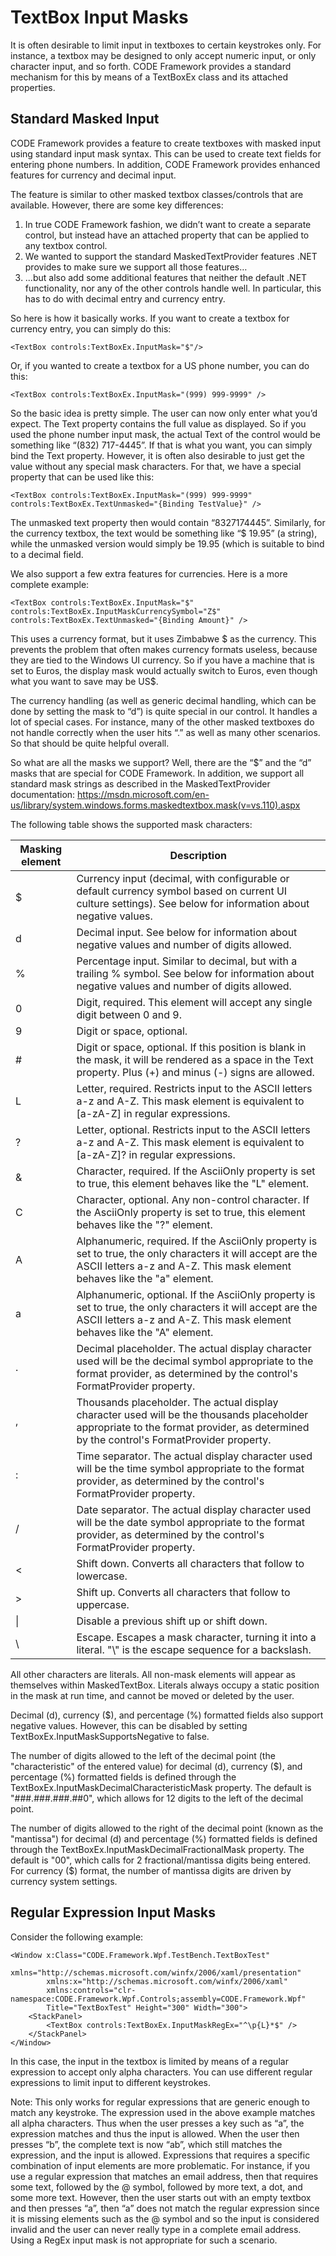 ﻿# TextBox Input Masks

It is often desirable to limit input in textboxes to certain keystrokes only. For instance, a textbox may be designed to only accept numeric input, or only character input, and so forth. CODE Framework provides a standard mechanism for this by means of a TextBoxEx class and its attached properties.

## Standard Masked Input

CODE Framework provides a feature to create textboxes with masked input using standard input mask syntax. This can be used to create text fields for entering phone numbers. In addition, CODE Framework provides enhanced features for currency and decimal input.

The feature is similar to other masked textbox classes/controls that are available. However, there are some key differences:

1. In true CODE Framework fashion, we didn’t want to create a separate control, but instead have an attached property that can be applied to any textbox control. 
2. We wanted to support the standard MaskedTextProvider features .NET provides to make sure we support all those features… 
3. ...but also add some additional features that neither the default .NET functionality, nor any of the other controls handle well. In particular, this has to do with decimal entry and currency entry. 

So here is how it basically works. If you want to create a textbox for currency entry, you can simply do this:

```
<TextBox controls:TextBoxEx.InputMask="$"/>
```

Or, if you wanted to create a textbox for a US phone number, you can do this:

```
<TextBox controls:TextBoxEx.InputMask="(999) 999-9999" />
```

So the basic idea is pretty simple. The user can now only enter what you’d expect. The Text property contains the full value as displayed. So if you used the phone number input mask, the actual Text of the control would be something like “(832) 717-4445”. If that is what you want, you can simply bind the Text property. However, it is often also desirable to just get the value without any special mask characters. For that, we have a special property that can be used like this:

```
<TextBox controls:TextBoxEx.InputMask="(999) 999-9999" controls:TextBoxEx.TextUnmasked="{Binding TestValue}" />
```

The unmasked text property then would contain “8327174445”. Similarly, for the currency textbox, the text would be something like “$ 19.95” (a string), while the unmasked version would simply be 19.95 (which is suitable to bind to a decimal field.

We also support a few extra features for currencies. Here is a more complete example:

```
<TextBox controls:TextBoxEx.InputMask="$" controls:TextBoxEx.InputMaskCurrencySymbol="Z$" controls:TextBoxEx.TextUnmasked="{Binding Amount}" />
```

This uses a currency format, but it uses Zimbabwe $ as the currency. This prevents the problem that often makes currency formats useless, because they are tied to the Windows UI currency. So if you have a machine that is set to Euros, the display mask would actually switch to Euros, even though what you want to save may be US$. 

The currency handling (as well as generic decimal handling, which can be done by setting the mask to “d”) is quite special in our control. It handles a lot of special cases. For instance, many of the other masked textboxes do not handle correctly when the user hits “.” as well as many other scenarios. So that should be quite helpful overall.

So what are all the masks we support? Well, there are the “$” and the “d” masks that are special for CODE Framework. In addition, we support all standard mask strings as described in the MaskedTextProvider documentation: https://msdn.microsoft.com/en-us/library/system.windows.forms.maskedtextbox.mask(v=vs.110).aspx

The following table shows the supported mask characters:

| Masking element | Description |
| - | - |
| $ | Currency input (decimal, with configurable or default currency symbol based on current UI culture settings). See below for information about negative values. |
| d | Decimal input. See below for information about negative values and number of digits allowed. |
| % | Percentage input. Similar to decimal, but with a trailing % symbol. See below for information about negative values and number of digits allowed. |
| 0 | Digit, required. This element will accept any single digit between 0 and 9. |
| 9 | Digit or space, optional. |
| # | Digit or space, optional. If this position is blank in the mask, it will be rendered as a space in the Text property. Plus (+) and minus (-) signs are allowed. |
| L | Letter, required. Restricts input to the ASCII letters a-z and A-Z. This mask element is equivalent to [a-zA-Z] in regular expressions. |
| ? | Letter, optional. Restricts input to the ASCII letters a-z and A-Z. This mask element is equivalent to [a-zA-Z]? in regular expressions. |
| & | Character, required. If the AsciiOnly property is set to true, this element behaves like the "L" element. |
| C | Character, optional. Any non-control character. If the AsciiOnly property is set to true, this element behaves like the "?" element. |
| A | Alphanumeric, required. If the AsciiOnly property is set to true, the only characters it will accept are the ASCII letters a-z and A-Z. This mask element behaves like the "a" element. |
| a | Alphanumeric, optional. If the AsciiOnly property is set to true, the only characters it will accept are the ASCII letters a-z and A-Z. This mask element behaves like the "A" element. | 
| . | Decimal placeholder. The actual display character used will be the decimal symbol appropriate to the format provider, as determined by the control's FormatProvider property. |
| , | Thousands placeholder. The actual display character used will be the thousands placeholder appropriate to the format provider, as determined by the control's FormatProvider property. |
| : | Time separator. The actual display character used will be the time symbol appropriate to the format provider, as determined by the control's FormatProvider property. |
| / | Date separator. The actual display character used will be the date symbol appropriate to the format provider, as determined by the control's FormatProvider property. |
| < | Shift down. Converts all characters that follow to lowercase. |
| > | Shift up. Converts all characters that follow to uppercase. |
| &#124; | Disable a previous shift up or shift down. |
| \ | Escape. Escapes a mask character, turning it into a literal. "\\" is the escape sequence for a backslash. |

All other characters are literals. All non-mask elements will appear as themselves within MaskedTextBox. Literals always occupy a static position in the mask at run time, and cannot be moved or deleted by the user.
 
Decimal (d), currency ($), and percentage (%) formatted fields also support negative values. However, this can be disabled by setting TextBoxEx.InputMaskSupportsNegative to false.

The number of digits allowed to the left of the decimal point (the "characteristic" of the entered value) for decimal (d), currency ($), and percentage (%) formatted fields is defined through the TextBoxEx.InputMaskDecimalCharacteristicMask property. The default is "###.###.###.##0", which allows for 12 digits to the left of the decimal point.

The number of digits allowed to the right of the decimal point (known as the "mantissa") for decimal (d) and percentage (%) formatted fields is defined through the TextBoxEx.InputMaskDecimalFractionalMask property. The default is "00", which calls for 2 fractional/mantissa digits being entered. For currency ($) format, the number of mantissa digits are driven by currency system settings.

 
## Regular Expression Input Masks

Consider the following example:

```
<Window x:Class="CODE.Framework.Wpf.TestBench.TextBoxTest"
        xmlns="http://schemas.microsoft.com/winfx/2006/xaml/presentation"
        xmlns:x="http://schemas.microsoft.com/winfx/2006/xaml"
        xmlns:controls="clr-namespace:CODE.Framework.Wpf.Controls;assembly=CODE.Framework.Wpf"
        Title="TextBoxTest" Height="300" Width="300">
    <StackPanel>
        <TextBox controls:TextBoxEx.InputMaskRegEx="^\p{L}*$" />
    </StackPanel>
</Window>
```

In this case, the input in the textbox is limited by means of a regular expression to accept only alpha characters. You can use different regular expressions to limit input to different keystrokes.

Note: This only works for regular expressions that are generic enough to match any keystroke. The expression used in the above example matches all alpha characters. Thus when the user presses a key such as “a”, the expression matches and thus the input is allowed. When the user then presses “b”, the complete text is now “ab”, which still matches the expression, and the input is allowed. Expressions that requires a specific combination of input elements are more problematic. For instance, if you use a regular expression that matches an email address, then that requires some text, followed by the @ symbol, followed by more text, a dot, and some more text. However, then the user starts out with an empty textbox and then presses “a”, then “a” does not match the regular expression since it is missing elements such as the @ symbol and so the input is considered invalid and the user can never really type in a complete email address. Using a RegEx input mask is not appropriate for such a scenario.
